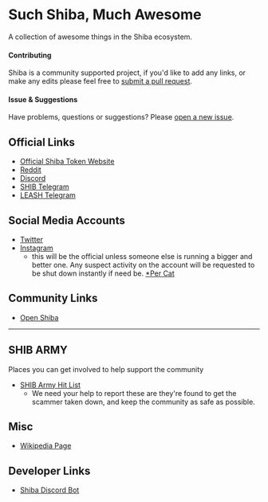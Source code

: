 # Such Shiba, Much Awesome
A collection of awesome things in the Shiba ecosystem.

#### Contributing
Shiba is a community supported project, if you'd like to add any links, or make any edits please feel free to [submit a pull request](https://github.com/openshiba/awesome/pulls).

#### Issue & Suggestions
Have problems, questions or suggestions? Please [open a new issue](https://github.com/openshiba/awesome/issues).

## Official Links
- [Official Shiba Token Website](https://www.shibatoken.com)
- [Reddit](https://www.reddit.com/r/SHIBArmy/)
- [Discord](https://discord.gg/shibatoken)
- [SHIB Telegram](https://t.me/shibainuthedogecoinkiller)
- [LEASH Telegram](https://t.me/officialleashtoken)

## Social Media Accounts
- [Twitter](https://twitter.com/shibtoken)
- [Instagram](https://instagram.com/shibainutokenofficiall?utm_medium=copy_link)
  - this will be the official unless someone else is running a bigger and better one. Any suspect activity on the account will be requested to be shut down instantly if need be. [*Per Cat](https://discord.com/channels/740287152843128944/836197779733741609/844358076387688508)

## Community Links
- [Open Shiba](https://openshiba.org)

---

## SHIB ARMY
Places you can get involved to help support the community
- [SHIB Army Hit List](https://docs.google.com/spreadsheets/d/109rtn6uE1LAbgPwZc1NX1Gjc0EfGhq_BAf7aX7ztOIw/edit#gid=0)
  - We need your help to report these are they're found to get the scammer taken down, and keep the community as safe as possible.

## Misc
- [Wikipedia Page](https://en.wikipedia.org/wiki/Shiba_Inu_coin)

## Developer Links
- [Shiba Discord Bot](https://github.com/coleman2246/Shiba-Bot)